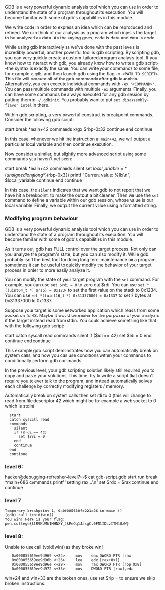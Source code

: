 
GDB is a very powerful dynamic analysis tool which you can use in order to understand the state of a program throughout
its execution. You will become familiar with some of gdb's capabilities in this module.

We write code in order to express an idea which can be reproduced and refined. We can think of our analysis as a program
which injests the target to be analyzed as data. As the saying goes, code is data and data is code.

While using gdb interactively as we've done with the past levels is incredibly powerful, another powerful tool is gdb
scripting. By scripting gdb, you can very quickly create a custom-tailored program analysis tool. If you know how to
interact with gdb, you already know how to write a gdb script--the syntax is exactly the same. You can write your
commands to some file, for example `x.gdb`, and then launch gdb using the flag `-x <PATH_TO_SCRIPT>`. This file will
execute all of the gdb commands after gdb launches. Alternatively, you can execute individual commands with `-ex
'<COMMAND>'`. You can pass multiple commands with multiple `-ex` arguments. Finally, you can have some commands be
always executed for any gdb session by putting them in `~/.gdbinit`. You probably want to put `set disassembly-flavor intel` in there.

Within gdb scripting, a very powerful construct is breakpoint commands. Consider the following gdb script:

  start
  break *main+42
  commands
    x/gx $rbp-0x32
    continue
  end
  continue

In this case, whenever we hit the instruction at `main+42`, we will output a particular local variable and then continue
execution.

Now consider a similar, but slightly more advanced script using some commands you haven't yet seen:

  start
  break *main+42
  commands
    silent
    set $local_variable = *(unsigned long long*)($rbp-0x32)
    printf "Current value: %llx\n", $local_variable
    continue
  end
  continue

In this case, the `silent` indicates that we want gdb to not report that we have hit a breakpoint, to make the output a
bit cleaner. Then we use the `set` command to define a variable within our gdb session, whose value is our local
variable. Finally, we output the current value using a formatted string.


### Modifying program behaviour

GDB is a very powerful dynamic analysis tool which you can use in order to understand the state of a program throughout
its execution. You will become familiar with some of gdb's capabilities in this module.

As it turns out, gdb has FULL control over the target process. Not only can you analyze the program's state, but you can
also modify it. While gdb probably isn't the best tool for doing long term maintenance on a program, sometimes it can be
useful to quickly modify the behavior of your target process in order to more easily analyze it.

You can modify the state of your target program with the `set` command. For example, you can use `set $rdi = 0` to zero
out $rdi. You can use `set *((uint64_t *) $rsp) = 0x1234` to set the first value on the stack to 0x1234. You can use
`set *((uint16_t *) 0x31337000) = 0x1337` to set 2 bytes at 0x31337000 to 0x1337.

Suppose your target is some networked application which reads from some socket on fd 42. Maybe it would be easier for
the purposes of your analysis if the target instead read from stdin. You could achieve something like that with the
following gdb script:

  start
  catch syscall read
  commands
    silent
    if ($rdi == 42)
      set $rdi = 0
    end
    continue
  end
  continue

This example gdb script demonstrates how you can automatically break on system calls, and how you can use conditions
within your commands to conditionally perform gdb commands.

In the previous level, your gdb scripting solution likely still required you to copy and paste your solutions. This
time, try to write a script that doesn't require you to ever talk to the program, and instead automatically solves each
challenge by correctly modifying registers / memory.


Automatically break on system calls then set rdi to 0 (this will change to read from file descriptor 42 which might be for example a web socket to 0 which is stdin)

```
  start
  catch syscall read
  commands
    silent
    if ($rdi == 42)
      set $rdi = 0
    end
    continue
  end
  continue
```


### level 6:

hacker@debugging-refresher~level7:~$ cat gdb-script.gdb 
start
run
break *main+686
commands
        printf "setting rax...\n"
        set $rdx = $rax
        continue
end
continue

### level 7

```
Temporary breakpoint 1, 0x00005630fd221a86 in main ()
(gdb) call (void)win()
You win! Here is your flag:
pwn.college{ktR9KUMhIMHNXY_3kPeQq1JasgC.0FM1IDLzITM4UzW}
```


### level 8:

Unable to use call (void)win() as they broke win!

```
   0x000055659ee9d969 <+24>:    mov    eax,DWORD PTR [rax]
   0x000055659ee9d96b <+26>:    lea    edx,[rax+0x1]
   0x000055659ee9d96e <+29>:    mov    rax,QWORD PTR [rbp-0x8]
   0x000055659ee9d972 <+33>:    mov    DWORD PTR [rax],edx
```

win+24 and win+33 are the broken ones, use set $rip = <next address> to ensure we skip broken instructions.